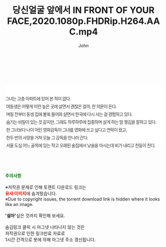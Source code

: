 ﻿---
layout: post
title:  "당신얼굴 앞에서 IN FRONT OF YOUR FACE,2020.1080p.FHDRip.H264.AAC.mp4"
author: John
categories: [ 영화 ]
tags: [  ]
image:  
description: "당신얼굴 앞에서 IN FRONT OF YOUR FACE,2020.1080p.FHDRip.H264.AAC.mp4 torrent 정보 공유"
toc: true
toc_sticky: true
---

<br>
<div class="view-img">
<a class="view_image" href="https://torrentmobile59.com/bbs/view_image.php?fn=%2Fdata%2Ffile%2Fmovie%2F1040166537_zaCI9wfo_8a2aa2b95e608efd99ec80695133b0248d299282.jpg" target="_blank"><img alt="" class="img-tag" content="https://torrentmobile59.com/data/file/movie/1040166537_zaCI9wfo_8a2aa2b95e608efd99ec80695133b0248d299282.jpg" itemprop="image" src="https://torrentmobile59.com/data/file/movie/1040166537_zaCI9wfo_8a2aa2b95e608efd99ec80695133b0248d299282.jpg"/></a></div><div class="view-content" itemprop="description">
<p><br/></p><div class="title_area" style="margin:0px 0px 9px;padding:0px;list-style:none;font-size:12px;font-family:'나눔고딕', NanumGothic, '돋움', Dotum, Helvetica, 'AppleSDGothicNeo-Medium', AppleGothic, sans-serif;height:30px;float:none;background-color:rgb(255,255,255);"><h4 class="h_story" style="margin:5px 10px 0px 0px;padding:0px;list-style:none;font-size:12px;font-family:'돋움', sans-serif;height:18px;width:49px;background:url(&quot;https://ssl.pstatic.net/static/movie/2020/10/h_tx_sp5.png&quot;) no-repeat 0px -17px;float:left;"><strong class="blind" style="margin:0px;padding:0px;list-style:none;font-size:0px;font-family:inherit;color:inherit;width:1px;height:1px;line-height:0;">줄거리</strong></h4></div><p class="con_tx" style="margin-top:-7px;margin-bottom:-6px;list-style:none;font-size:14px;font-family:'나눔고딕', NanumGothic, '돋움', Dotum, Helvetica, 'AppleSDGothicNeo-Medium', AppleGothic, sans-serif;color:rgb(51,51,51);background-image:url(&quot;https://ssl.pstatic.net/static/movie/2014/01/blank.gif&quot;);letter-spacing:-1px;line-height:25px;background-color:rgb(255,255,255);">그녀는 고층 아파트에 있어 본 적이 없다.<br style="list-style:none;font-size:12px;font-family:'돋움', sans-serif;color:rgb(0,0,0);"/> 여동생은 어떻게 이런 높은 곳에 살면서 괜찮은 걸까, 란 의문이 든다.<br style="list-style:none;font-size:12px;font-family:'돋움', sans-serif;color:rgb(0,0,0);"/> 며칠 전부터 동생 집에 불쑥 들어와 살면서 한국에 다시 사는 걸 경험하고 있다.<br style="list-style:none;font-size:12px;font-family:'돋움', sans-serif;color:rgb(0,0,0);"/> 숨기는 비밀이 있는 것 같지만, 그래도 하루하루에 집중하며 살게 하는 맘 챙김을 잘하고 있다.<br style="list-style:none;font-size:12px;font-family:'돋움', sans-serif;color:rgb(0,0,0);"/> 한 그녀보다 나이 어린 영화감독이 그녀를 영화에 쓰고 싶다고 연락이 왔고,<br style="list-style:none;font-size:12px;font-family:'돋움', sans-serif;color:rgb(0,0,0);"/> 한두 번의 사양을 거쳐 오늘 그 감독을 만나러 간다.<br style="list-style:none;font-size:12px;font-family:'돋움', sans-serif;color:rgb(0,0,0);"/> 서울 도심 어느 골목에 있는 작고 오래된 술집에서 낮술을 마시는데 비가 내리고 천둥이 친다.</p> </div>
    
<br><br><br>
<p data-ke-size="size16"><b><span style="color: green;">주의사항</span></b><br /><br />※저작권 문제로 인해 토렌트 다운로드 링크는<br /><b><span style="color: red;">유사 이미지</span></b>에 숨겨뒀습니다.<br />※Due to copyright issues, the torrent download link is hidden where it looks like an image.<br /><br /><b>'설마'</b>싶은 것까지 확인해 보세요.<br /><br />숨김링크 클릭 시 마그넷 나타나지 않는 것은<br />저작권으로 인한 링크만료 자료로<br />1시간 간격으로 봇에 의해 마그넷 주소 갱신됩니다.</p>
